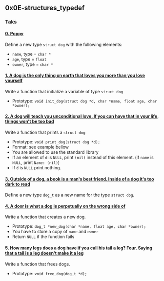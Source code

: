 ## 0x0E-structures_typedef

### Taks

#### [0. Poppy](dog.h)

Define a new type `struct dog` with the following elements:
- `name`, type = `char *`
- `age`, type = `float`
- `owner`, type = `char *`

#### [1. A dog is the only thing on earth that loves you more than you love yourself](1-init_dog.c)

Write a function that initialize a variable of type `struct dog`
- Prototype: `void init_dog(struct dog *d, char *name, float age, char *owner);`

#### [2. A dog will teach you unconditional love. If you can have that in your life, things won't be too bad](2-print_dog.c)

Write a function that prints a `struct dog`
- Prototype: `void print_dog(struct dog *d);`
- Format: see example bellow
- You are allowed to use the standard library
- If an element of `d` is `NULL`, print `(nil)` instead of this element. (if `name` is `NULL`, print `Name: (nil)`)
- If `d` is `NULL` print nothing.

#### [3. Outside of a dog, a book is a man's best friend. Inside of a dog it's too dark to read](dog.h)

Define a new type `dog_t` as a new name for the type `struct dog`.

#### [4. A door is what a dog is perpetually on the wrong side of](4-new_dog.c)

Write a function that creates a new dog.
- Prototype: `dog_t *new_dog(char *name, float age, char *owner);`
- You have to store a copy of `name` and `owner`
- Return `NULL` if the function fails

#### [5. How many legs does a dog have if you call his tail a leg? Four. Saying that a tail is a leg doesn't make it a leg](5-free_dog.c)

Write a function that frees dogs.
- Prototype: `void free_dog(dog_t *d);`

